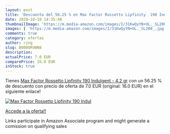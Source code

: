 ```yaml
---
layout: post
title: 'Descuento del 56.25 % en Max Factor Rossetto Lipfinity  190 Indul'
date: 2020-10-10 14:35:48
thumbnailImage: 'https://m.media-amazon.com/images/I/31KwQyYN+UL._SL200_.jpg'
images: [ 'https://m.media-amazon.com/images/I/31KwQyYN+UL._SL200_.jpg' ]
comments: true
category: ofertas
author: ring
slug: B000ORVWN8
description:
actualPrice: 7.0 EUR
comparePrice: 16.0 EUR
inStock: true
---
```


Tienes [Max Factor Rossetto Lipfinity  190 Indulgent - 4.2 gr](https://www.amazon.it/dp/B000ORVWN8/?tag=tolees00-21) con un 56.25 % de descuento con precio de oferta de 7.0 EUR (original: 16.0 EUR) en el siguiente enlace!

[![Max Factor Rossetto Lipfinity  190 Indul](https://m.media-amazon.com/images/I/31KwQyYN+UL._SL200_.jpg)](https://www.amazon.it/dp/B000ORVWN8/?tag=tolees00-21)

[Accede a la oferta!!](https://www.amazon.it/dp/B000ORVWN8/?tag=tolees00-21)

Links participate in Amazon Associate program and might generate a comission on qualifying sales


